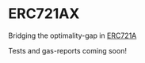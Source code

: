 # ERC721AX

Bridging the optimality-gap in [ERC721A](https://github.com/chiru-labs/ERC721A)

Tests and gas-reports coming soon!
